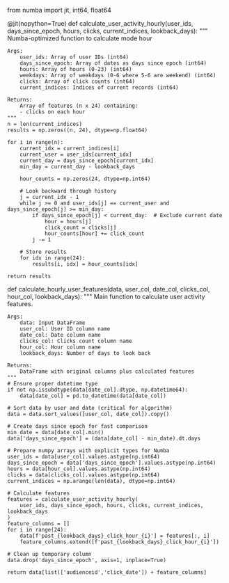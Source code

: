 from numba import jit, int64, float64

@jit(nopython=True)
def calculate_user_activity_hourly(user_ids, days_since_epoch, hours, clicks, current_indices, lookback_days):
    """
    Numba-optimized function to calculate mode hour
    
    Args:
        user_ids: Array of user IDs (int64)
        days_since_epoch: Array of dates as days since epoch (int64)
        hours: Array of hours (0-23) (int64)
        weekdays: Array of weekdays (0-6 where 5-6 are weekend) (int64)
        clicks: Array of click counts (int64)
        current_indices: Indices of current records (int64)
        
    Returns:
        Array of features (n x 24) containing:
        - clicks on each hour
    """
    n = len(current_indices)
    results = np.zeros((n, 24), dtype=np.float64)
    
    for i in range(n):
        current_idx = current_indices[i]
        current_user = user_ids[current_idx]
        current_day = days_since_epoch[current_idx]
        min_day = current_day - lookback_days
        
        hour_counts = np.zeros(24, dtype=np.int64)
        
        # Look backward through history
        j = current_idx - 1
        while j >= 0 and user_ids[j] == current_user and days_since_epoch[j] >= min_day:
            if days_since_epoch[j] < current_day:  # Exclude current date
                hour = hours[j]
                click_count = clicks[j]
                hour_counts[hour] += click_count
            j -= 1
            
        # Store results
        for idx in range(24):
            results[i, idx] = hour_counts[idx]
    
    return results

def calculate_hourly_user_features(data, user_col, date_col, clicks_col, hour_col, lookback_days):
    """
    Main function to calculate user activity features.
    
    Args:
        data: Input DataFrame
        user_col: User ID column name
        date_col: Date column name
        clicks_col: Clicks count column name
        hour_col: Hour column name
        lookback_days: Number of days to look back
        
    Returns:
        DataFrame with original columns plus calculated features
    """
    # Ensure proper datetime type
    if not np.issubdtype(data[date_col].dtype, np.datetime64):
        data[date_col] = pd.to_datetime(data[date_col])
    
    # Sort data by user and date (critical for algorithm)
    data = data.sort_values([user_col, date_col]).copy()
    
    # Create days since epoch for fast comparison
    min_date = data[date_col].min()
    data['days_since_epoch'] = (data[date_col] - min_date).dt.days
    
    # Prepare numpy arrays with explicit types for Numba
    user_ids = data[user_col].values.astype(np.int64)
    days_since_epoch = data['days_since_epoch'].values.astype(np.int64)
    hours = data[hour_col].values.astype(np.int64)
    clicks = data[clicks_col].values.astype(np.int64)
    current_indices = np.arange(len(data), dtype=np.int64)
    
    # Calculate features
    features = calculate_user_activity_hourly(
        user_ids, days_since_epoch, hours, clicks, current_indices, lookback_days
    )
    feature_columns = []
    for i in range(24):
        data[f'past_{lookback_days}_click_hour_{i}'] = features[:, i]
        feature_columns.extend([f'past_{lookback_days}_click_hour_{i}'])
    
    # Clean up temporary column
    data.drop('days_since_epoch', axis=1, inplace=True)
    
    return data[list(['audienceid','click_date']) + feature_columns]
